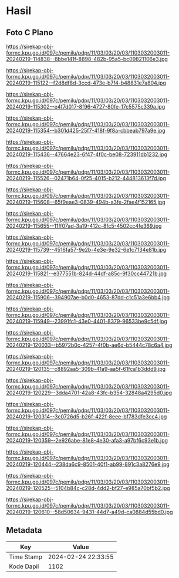# Hasil

## Foto C Plano

https://sirekap-obj-formc.kpu.go.id/097c/pemilu/pdpr/11/03/03/20/03/1103032003011-20240219-114838--8bbe141f-8898-482b-95a5-bc09821106e3.jpg

https://sirekap-obj-formc.kpu.go.id/097c/pemilu/pdpr/11/03/03/20/03/1103032003011-20240219-115122--f2d8df8d-3ccd-473e-b7f4-b48831e7a804.jpg

https://sirekap-obj-formc.kpu.go.id/097c/pemilu/pdpr/11/03/03/20/03/1103032003011-20240219-115302--e4f7d017-8f96-4727-80fe-17c5575c339a.jpg

https://sirekap-obj-formc.kpu.go.id/097c/pemilu/pdpr/11/03/03/20/03/1103032003011-20240219-115354--b301d425-25f7-418f-9f8a-cbbeab797a9e.jpg

https://sirekap-obj-formc.kpu.go.id/097c/pemilu/pdpr/11/03/03/20/03/1103032003011-20240219-115436--47664e23-6f47-4f0c-be08-723911db1232.jpg

https://sirekap-obj-formc.kpu.go.id/097c/pemilu/pdpr/11/03/03/20/03/1103032003011-20240219-115526--02471b64-0f25-4015-b212-444813613f7d.jpg

https://sirekap-obj-formc.kpu.go.id/097c/pemilu/pdpr/11/03/03/20/03/1103032003011-20240219-115608--65f9eae3-0839-494b-a3fe-2fae4f152165.jpg

https://sirekap-obj-formc.kpu.go.id/097c/pemilu/pdpr/11/03/03/20/03/1103032003011-20240219-115655--11ff07ad-3a19-412c-8fc5-4502cc4fe369.jpg

https://sirekap-obj-formc.kpu.go.id/097c/pemilu/pdpr/11/03/03/20/03/1103032003011-20240219-115739--4516fa57-9e2b-4e3e-9e32-6e1c7134e81b.jpg

https://sirekap-obj-formc.kpu.go.id/097c/pemilu/pdpr/11/03/03/20/03/1103032003011-20240219-115821--e377551b-824d-44df-a85c-9f30cc44721b.jpg

https://sirekap-obj-formc.kpu.go.id/097c/pemilu/pdpr/11/03/03/20/03/1103032003011-20240219-115906--394907ae-b0d0-4653-87dd-c1c51a3e6bb4.jpg

https://sirekap-obj-formc.kpu.go.id/097c/pemilu/pdpr/11/03/03/20/03/1103032003011-20240219-115949--23991fc1-43e0-4401-8379-96533be9c5df.jpg

https://sirekap-obj-formc.kpu.go.id/097c/pemilu/pdpr/11/03/03/20/03/1103032003011-20240219-120033--b5972b0c-4257-4f0b-ae6d-b5444c78c6a4.jpg

https://sirekap-obj-formc.kpu.go.id/097c/pemilu/pdpr/11/03/03/20/03/1103032003011-20240219-120135--c8892aa5-309b-41a9-aa5f-61fca1b3ddd9.jpg

https://sirekap-obj-formc.kpu.go.id/097c/pemilu/pdpr/11/03/03/20/03/1103032003011-20240219-120229--3dda4701-42a8-43fc-b354-32848a4295d0.jpg

https://sirekap-obj-formc.kpu.go.id/097c/pemilu/pdpr/11/03/03/20/03/1103032003011-20240219-120314--3c0726d5-b26f-422f-8eee-bf783dfe3cc4.jpg

https://sirekap-obj-formc.kpu.go.id/097c/pemilu/pdpr/11/03/03/20/03/1103032003011-20240219-120359--2e926abe-81e8-4e30-afa3-a97bf6c93e1b.jpg

https://sirekap-obj-formc.kpu.go.id/097c/pemilu/pdpr/11/03/03/20/03/1103032003011-20240219-120444--238da6c9-8501-40f1-ab99-891c3a8276e9.jpg

https://sirekap-obj-formc.kpu.go.id/097c/pemilu/pdpr/11/03/03/20/03/1103032003011-20240219-120525--5104b84c-c28d-4dd2-bf27-e985a70bf5b2.jpg

https://sirekap-obj-formc.kpu.go.id/097c/pemilu/pdpr/11/03/03/20/03/1103032003011-20240219-120610--58d50634-9431-44d7-a49d-ca0884d55bd0.jpg


## Metadata

| Key        | Value               |
| ---------- | ------------------- |
| Time Stamp | 2024-02-24 22:33:55 |
| Kode Dapil | 1102                |



